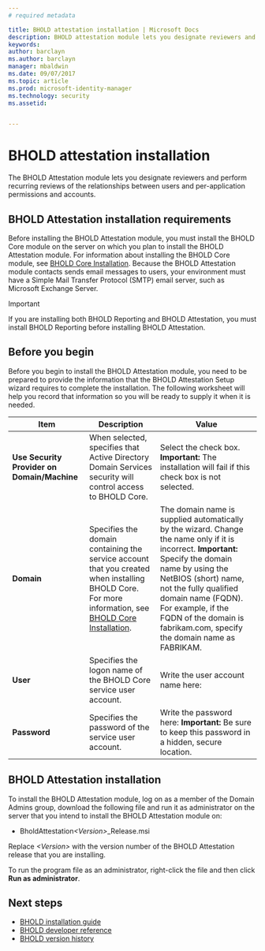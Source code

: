 ```yaml
---
# required metadata

title: BHOLD attestation installation | Microsoft Docs
description: BHOLD attestation module lets you designate reviewers and perform reviews
keywords:
author: barclayn
ms.author: barclayn
manager: mbaldwin
ms.date: 09/07/2017
ms.topic: article
ms.prod: microsoft-identity-manager
ms.technology: security
ms.assetid:


---
```


# BHOLD attestation installation

The BHOLD Attestation module lets you designate reviewers and perform recurring reviews of the relationships between users and per-application permissions and accounts.

## BHOLD Attestation installation requirements

Before installing the BHOLD Attestation module, you must install the BHOLD Core module on the server on which you plan to install the BHOLD Attestation module. For information about installing the BHOLD Core module, see [BHOLD Core Installation](https://technet.microsoft.com/library/jj134095(v=ws.10).aspx). Because the BHOLD Attestation module contacts sends email messages to users, your environment must have a Simple Mail Transfer Protocol (SMTP) email server, such as Microsoft Exchange Server.

> [!IMPORTANT]
> If you are installing both BHOLD Reporting and BHOLD Attestation, you must install BHOLD Reporting before installing BHOLD Attestation.

## Before you begin

Before you begin to install the BHOLD Attestation module, you need to be prepared to provide the information that the BHOLD Attestation Setup wizard requires to complete the installation. The following worksheet will help you record that information so you will be ready to supply it when it is needed.

| **Item**                                    | **Description**                                                                                                                                                                                                           | **Value**                                                                                                                                                                                                                                                                                                            |
|---------------------------------------------|---------------------------------------------------------------------------------------------------------------------------------------------------------------------------------------------------------------------------|----------------------------------------------------------------------------------------------------------------------------------------------------------------------------------------------------------------------------------------------------------------------------------------------------------------------|
| **Use Security Provider on Domain/Machine** | When selected, specifies that Active Directory Domain Services security will control access to BHOLD Core.                                                                                                                | Select the check box. **Important:** The installation will fail if this check box is not selected.                                                                                                                                                                                                                   |
| **Domain**                                  | Specifies the domain containing the service account that you created when installing BHOLD Core. For more information, see [BHOLD Core Installation](https://technet.microsoft.com/library/jj134095(v=ws.10).aspx). | The domain name is supplied automatically by the wizard. Change the name only if it is incorrect. **Important:** Specify the domain name by using the NetBIOS (short) name, not the fully qualified domain name (FQDN). For example, if the FQDN of the domain is fabrikam.com, specify the domain name as FABRIKAM. |
| **User**                                    | Specifies the logon name of the BHOLD Core service user account.                                                                                                                                                          | Write the user account name here:                                                                                                                                                                                                                                                                                    |
| **Password**                                | Specifies the password of the service user account.                                                                                                                                                                       | Write the password here: **Important:** Be sure to keep this password in a hidden, secure location.                                                                                                                                                                                                                  |

## BHOLD Attestation installation

To install the BHOLD Attestation module, log on as a member of the Domain Admins group, download the following file and run it as administrator on the server that you intend to install the BHOLD Attestation module on:

- BholdAttestation<em>\<Version\></em>\_Release.msi

Replace *\<Version\>* with the version number of the BHOLD Attestation release that you are installing.

To run the program file as an administrator, right-click the file and then click **Run as administrator**.

## Next steps

- [BHOLD installation guide](bhold-installation-guide.md)
- [BHOLD developer reference](../reference/mim2016-bhold-developer-reference.md)
- [BHOLD version history](../reference/version-bhold-history.md)